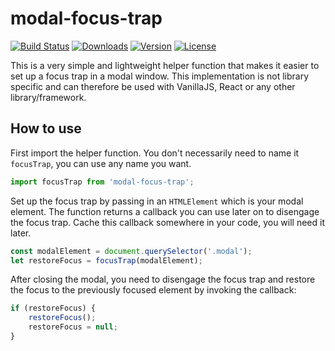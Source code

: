 # modal-focus-trap

[![Build Status](https://travis-ci.org/fknussel/modal-focus-trap.svg?branch=master)](https://travis-ci.org/fknussel/modal-focus-trap)
[![Downloads](https://img.shields.io/npm/dm/modal-focus-trap)](https://npm.im/modal-focus-trap)
[![Version](https://img.shields.io/npm/v/modal-focus-trap)](https://npm.im/modal-focus-trap)
[![License](https://img.shields.io/npm/l/modal-focus-trap)](https://opensource.org/licenses/MIT)

This is a very simple and lightweight helper function that makes it easier to set up a focus trap in a modal window. This implementation is not library specific and can therefore be used with VanillaJS, React or any other library/framework.

## How to use

First import the helper function. You don't necessarily need to name it `focusTrap`, you can use any name you want.

```js
import focusTrap from 'modal-focus-trap';
```

Set up the focus trap by passing in an `HTMLElement` which is your modal element. The function returns a callback you can use later on to disengage the focus trap. Cache this callback somewhere in your code, you will need it later.

```js
const modalElement = document.querySelector('.modal');
let restoreFocus = focusTrap(modalElement);
```

After closing the modal, you need to disengage the focus trap and restore the focus to the previously focused element by invoking the callback:

```js
if (restoreFocus) {
    restoreFocus();
    restoreFocus = null;
}
```
